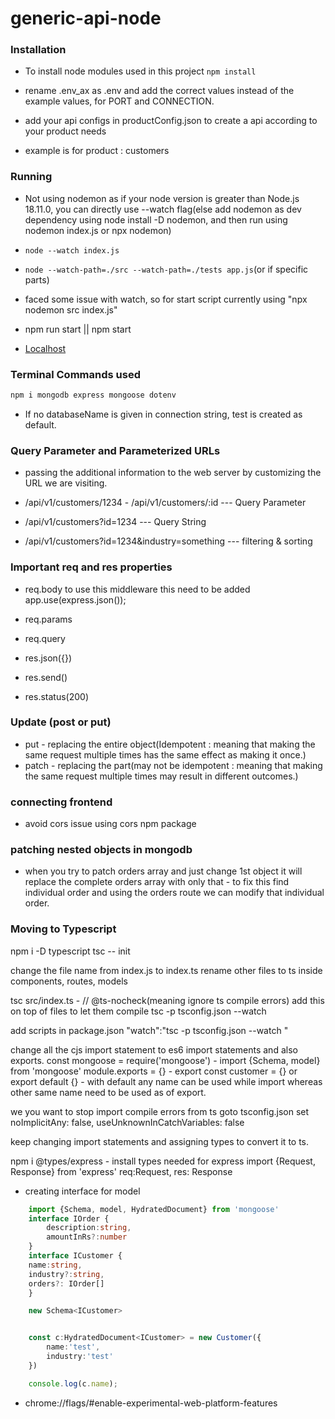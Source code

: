 # generic-api-node

### Installation

- To install node modules used in this project
`npm install`

- rename .env_ax as .env and add the correct values instead of the example values, for PORT and CONNECTION.

- add your api configs in productConfig.json to create a api according to your product needs

- example is for product : customers

### Running

- Not using nodemon as if your node version is greater than Node.js 18.11.0, you can directly use --watch flag(else add nodemon as dev dependency using node install -D nodemon, and then run using nodemon index.js or npx nodemon)

- `node --watch index.js`
- `node --watch-path=./src --watch-path=./tests app.js`(or if specific parts)

- faced some issue with watch, so for start script currently using "npx nodemon src index.js"


- npm run start || npm start
- [Localhost](http://localhost:5000/)

### Terminal Commands used

```js
npm i mongodb express mongoose dotenv

```

- If no databaseName is given in connection string, test is created as default.

### Query Parameter and Parameterized URLs

- passing the additional information to the web server by customizing the URL we are visiting.

* /api/v1/customers/1234 - /api/v1/customers/:id --- Query Parameter
* /api/v1/customers?id=1234 --- Query String

* /api/v1/customers?id=1234&industry=something --- filtering & sorting

### Important req and res properties

* req.body to use this middleware this need to be added app.use(express.json());
* req.params
* req.query

* res.json({})
* res.send()
* res.status(200)


### Update (post or put)
* put - replacing the entire object(Idempotent : meaning that making the same request multiple times has the same effect as making it once.)
* patch - replacing the part(may not be idempotent : meaning that making the same request multiple times may result in different outcomes.)


### connecting frontend 
- avoid cors issue using cors npm package


### patching nested objects in mongodb


- when you try to patch orders array and just change 1st object it will replace the complete orders array with only that - to fix this find individual order and using the orders route we can modify that individual order.


### Moving to Typescript
npm i -D typescript
tsc -- init

change the file name from index.js to index.ts
rename other files to ts inside components, routes, models

tsc src/index.ts - // @ts-nocheck(meaning ignore ts compile errors) add this on top of files to let them compile
tsc -p tsconfig.json --watch 

add scripts in package.json 
"watch":"tsc -p tsconfig.json --watch "


change all the cjs import statement to es6 import statements and also exports.
const mongoose = require('mongoose') - import {Schema, model} from 'mongoose'
module.exports = {} - export const customer = {} or export default {} - with default any name can be used while import whereas other same name need to be used as of export.


we you want to stop import compile errors from ts
goto tsconfig.json set noImplicitAny: false, useUnknownInCatchVariables: false

keep changing import statements and assigning types to convert it to ts.


npm i @types/express - install types needed for express
import {Request, Response} from 'express'
req:Request, res: Response
 

- creating interface for model
```ts
    import {Schema, model, HydratedDocument} from 'mongoose'
    interface IOrder {
        description:string,
        amountInRs?:number
    }
    interface ICustomer {
    name:string,
    industry?:string,
    orders?: IOrder[]
    }

    new Schema<ICustomer>


    const c:HydratedDocument<ICustomer> = new Customer({
        name:'test',
        industry:'test'
    })

    console.log(c.name);
```



- chrome://flags/#enable-experimental-web-platform-features